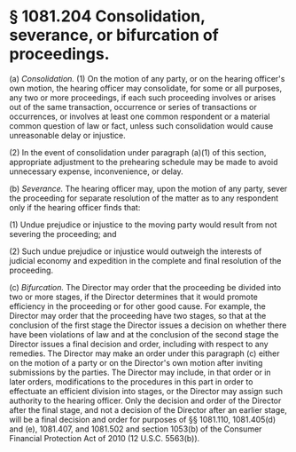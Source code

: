# § 1081.204   Consolidation, severance, or bifurcation of proceedings.

(a) *Consolidation.* (1) On the motion of any party, or on the hearing officer's own motion, the hearing officer may consolidate, for some or all purposes, any two or more proceedings, if each such proceeding involves or arises out of the same transaction, occurrence or series of transactions or occurrences, or involves at least one common respondent or a material common question of law or fact, unless such consolidation would cause unreasonable delay or injustice.


(2) In the event of consolidation under paragraph (a)(1) of this section, appropriate adjustment to the prehearing schedule may be made to avoid unnecessary expense, inconvenience, or delay.


(b) *Severance.* The hearing officer may, upon the motion of any party, sever the proceeding for separate resolution of the matter as to any respondent only if the hearing officer finds that:


(1) Undue prejudice or injustice to the moving party would result from not severing the proceeding; and


(2) Such undue prejudice or injustice would outweigh the interests of judicial economy and expedition in the complete and final resolution of the proceeding.


(c) *Bifurcation.* The Director may order that the proceeding be divided into two or more stages, if the Director determines that it would promote efficiency in the proceeding or for other good cause. For example, the Director may order that the proceeding have two stages, so that at the conclusion of the first stage the Director issues a decision on whether there have been violations of law and at the conclusion of the second stage the Director issues a final decision and order, including with respect to any remedies. The Director may make an order under this paragraph (c) either on the motion of a party or on the Director's own motion after inviting submissions by the parties. The Director may include, in that order or in later orders, modifications to the procedures in this part in order to effectuate an efficient division into stages, or the Director may assign such authority to the hearing officer. Only the decision and order of the Director after the final stage, and not a decision of the Director after an earlier stage, will be a final decision and order for purposes of §§ 1081.110, 1081.405(d) and (e), 1081.407, and 1081.502 and section 1053(b) of the Consumer Financial Protection Act of 2010 (12 U.S.C. 5563(b)).




